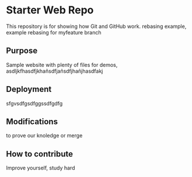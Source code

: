 # Starter Web Repo

This repository is for showing how Git and GitHub work. rebasing example, example rebasing for myfeature branch

## Purpose

Sample website with plenty of files for demos, asdljkfhasdfjkhañsdfjañsdfjhañjhasdfakj

## Deployment
sfgvsdfgsdfggssdfgdfg

## Modifications
to prove our knoledge or merge 

## How to contribute
Improve yourself, study hard